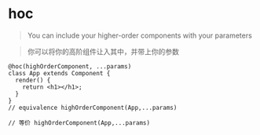 <!--
 * @Author: 邱狮杰
 * @Date: 2021-07-17 23:57:40
 * @LastEditTime: 2021-07-18 00:01:27
 * @FilePath: /highorder_react/docs/decorator/class/hoc.md
 * @Description: hoc
-->

# hoc

> You can include your higher-order components with your parameters

> 你可以将你的高阶组件让入其中，并带上你的参数

```tsx
@hoc(highOrderComponent, ...params)
class App extends Component {
  render() {
    return <h1></h1>;
  }
}
// equivalence highOrderComponent(App,...params)

// 等价 highOrderComponent(App,...params)
```
